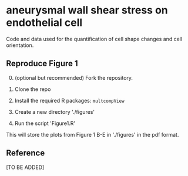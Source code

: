 # aneurysmal wall shear stress on endothelial cell

Code and data used for the quantification of cell shape changes and cell orientation.

## Reproduce Figure 1

0. (optional but recommended) Fork the repository.

1. Clone the repo

2. Install the required R packages: `multcompView`

3. Create a new directory './figures'

4. Run the script 'Figure1.R'

This will store the plots from Figure 1 B-E in './figures' in the pdf format.

## Reference

[TO BE ADDED]

